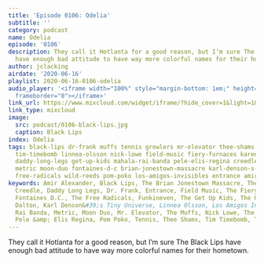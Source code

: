 ```yaml
---
title: 'Episode 0106: Odelia'
subtitle: ''
category: podcast
name: Odelia
episode: '0106'
description: They call it Hotlanta for a good reason, but I’m sure The Black Lips
  have enough bad attitude to have way more colorful names for their hometown.
author: jclacking
airdate: '2020-06-16'
playlist: 2020-06-16-0106-odelia
audio_player: '<iframe width="100%" style="margin-bottom: 1em;" height="120" src="https://www.mixcloud.com/widget/iframe/?feed=widget%2Fiframe%2F%3Fhide_cover%3D1%26light%3D1%26hide_artwork%3D1%26feed%3D%252Fthe-lacking-org%252Fuhwl55-106-odelia%252F&hide_artwork=1&hide_cover=1&light=1"
  frameborder="0"></iframe>'
link_url: https://www.mixcloud.com/widget/iframe/?hide_cover=1&light=1&hide_artwork=1&feed=%2Fthe-lacking-org%2Fuhwl55-106-odelia%2F
link_type: mixcloud
image:
  src: podcast/0106-black-lips.jpg
  caption: Black Lips
index: Odelia
tags: black-lips dr-frank muffs tennis growlers mr-elevator thee-shams funkineven
  tim-timebomb linnea-olsson nick-lowe field-music fiery-furnaces karen-dalton obscuritones
  daddy-long-legs get-up-kids mahala-rai-banda pele-elis-regina creedle capstan-shafts
  metric moon-duo fontaines-d-c brian-jonestown-massacre karl-denson-s-tiny-universe
  free-radicals wild-reeds pom-poko los-amigos-invisibles entrance amir-alexander
keywords: Amir Alexander, Black Lips, The Brian Jonestown Massacre, The Capstan Shafts,
  Creedle, Daddy Long Legs, Dr. Frank, Entrance, Field Music, The Fiery Furnaces,
  Fontaines D.C., The Free Radicals, Funkineven, The Get Up Kids, The Growlers, Karen
  Dalton, Karl Denson&#39;s Tiny Universe, Linnea Olsson, Los Amigos Invisibles, Mahala
  Rai Banda, Metric, Moon Duo, Mr. Elevator, The Muffs, Nick Lowe, The Obscuritones,
  Pele &amp; Elis Regina, Pom Poko, Tennis, Thee Shams, Tim Timebomb, The Wild Reeds
---
```

They call it Hotlanta for a good reason, but I’m sure The Black Lips have enough bad attitude to have way more colorful names for their hometown.
